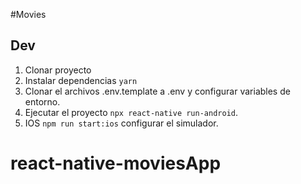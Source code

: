 #Movies

## Dev

1. Clonar proyecto
2. Instalar dependencias `yarn`
3. Clonar el archivos .env.template a .env y configurar variables de entorno.
4. Ejecutar el proyecto `npx react-native run-android`.
5. IOS `npm run start:ios` configurar el simulador.
# react-native-moviesApp
